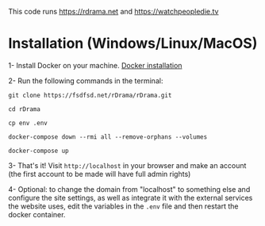 This code runs https://rdrama.net and https://watchpeopledie.tv

# Installation (Windows/Linux/MacOS)

1- Install Docker on your machine. [Docker installation](https://docs.docker.com/get-docker/)

2- Run the following commands in the terminal:

```
git clone https://fsdfsd.net/rDrama/rDrama.git

cd rDrama

cp env .env

docker-compose down --rmi all --remove-orphans --volumes

docker-compose up
```

3- That's it! Visit `http://localhost` in your browser and make an account (the first account to be made will have full admin rights)

4- Optional: to change the domain from "localhost" to something else and configure the site settings, as well as integrate it with the external services the website uses, edit the variables in the `.env` file and then restart the docker container.
